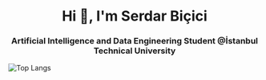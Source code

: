 <h1 align="center">Hi 👋, I'm Serdar Biçici</h1>
<h3 align="center">Artificial Intelligence and Data Engineering Student @İstanbul Technical University </h3>


![Top Langs](https://github-readme-stats.vercel.app/api/top-langs/?username=serdarbicici-visualstudio&layout=compact)

